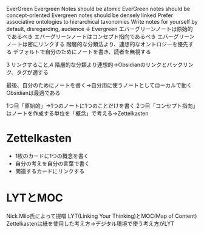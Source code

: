 EverGreen
	Evergreen Notes should be atomic
	EverGreen notes should be concept-oriented
	Evergreen notes should be densely linked
	Prefer associative ontologies to hierarchical taxonomies
	Write notes for yourself by default, disregarding, audience
↓
Evergreen
	エバーグリーンノートは原始的であるべき
	エバーグリーンノートはコンセプト指向であるべき
	エバーグリーンノートは密にリンクする
	階層的な分類法より、連想的なオントロジーを優先する
	デフォルトで自分のためにノートを書き、読者を無視する

3 リンクすること,4 階層的な分類より連想的→Obsidianのリンクとバックリンク、タグが適する

最後、自分のためにノートを書く→自分用に使うノートとしてローカルで動くObsidianは最適である

1つ目「原始的」→1つのノートに1つのことだけを書く
2つ目「コンセプト指向」はノートを作成する単位を「概念」で考える→Zettelkasten

# Zettelkasten

- 1枚のカードに1つの概念を書く
- 自分の考えを自分の言葉で書く
- 関連するカードにリンクする
# LYTとMOC

Nick Milo氏によって提唱
LYT(Linking Your Thinking)とMOC(Map of Content)
Zettelkastenは紙を使用した考え方→デジタル環境で使う考え方がLYT

